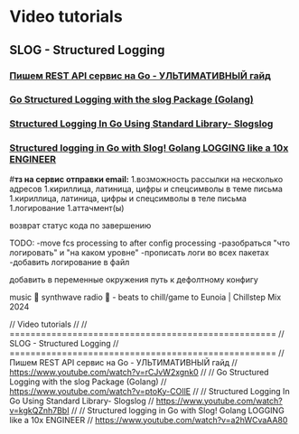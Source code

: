 # **Video tutorials**

## **SLOG - Structured Logging**

### [Пишем REST API сервис на Go - УЛЬТИМАТИВНЫЙ гайд](https://www.youtube.com/watch?v=rCJvW2xgnk0)

### [Go Structured Logging with the slog Package (Golang)](https://www.youtube.com/watch?v=ptoKy-COIlE)

### [Structured Logging In Go Using Standard Library- Slogslog](https://www.youtube.com/watch?v=kgkQZnh7BbI)

### [Structured logging in Go with Slog! Golang LOGGING like a 10x ENGINEER](https://www.youtube.com/watch?v=a2hWCvaAA80)

#__тз на сервис отправки email:__
1.возможность рассылки на несколько адресов
1.кириллица, латиница, цифры и спецсимволы в теме письма
1.кириллица, латиница, цифры и спецсимволы в теле письма
1.логирование
1.аттачмент(ы)

возврат статус кода по завершению

TODO:
-move fcs processing to after config processing
-разобраться "что логировать" и "на каком уровне"
-прописать логи во всех пакетах
-добавить логирование в файл

добавить в переменные окружения путь к дефолтному конфигу


music 🎼
synthwave radio 🌌 - beats to chill/game to
Eunoia | Chillstep Mix 2024

// Video tutorials
//
// ===================================================
// SLOG - Structured Logging
// ===================================================
// Пишем REST API сервис на Go - УЛЬТИМАТИВНЫЙ гайд
// https://www.youtube.com/watch?v=rCJvW2xgnk0
//
// Go Structured Logging with the slog Package (Golang)
// https://www.youtube.com/watch?v=ptoKy-COIlE
//
// Structured Logging In Go Using Standard Library- Slogslog
// https://www.youtube.com/watch?v=kgkQZnh7BbI
//
// Structured logging in Go with Slog! Golang LOGGING like a 10x ENGINEER
// https://www.youtube.com/watch?v=a2hWCvaAA80